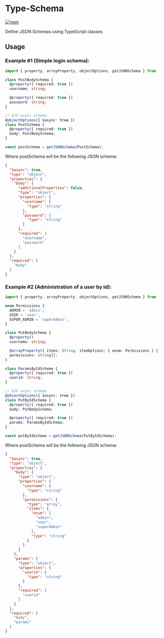 # Type-Schema

[![npm](https://img.shields.io/npm/dt/typegoose.svg)]()

Define JSON Schemas using TypeScript classes

## Usage

### Example #1 (Simple login schema):
```typescript
import { property, arrayProperty, objectOptions, getJSONSchema } from 'type-schema';

class PostBodySchema {
  @property({ required: true })
  username: string;

  @property({ required: true })
  password: string;
}

// AJV async schema
@objectOptions({ $async: true })
class PostSchema {
  @property({ required: true })
  body: PostBodySchema;
}

const postSchema = getJSONSchema(PostSchema);
```

Where postSchema will be the following JSON schema:
```JSON
{
  "$async": true,
  "type": "object",
  "properties": {
    "body": {
      "additionalProperties": false,
      "type": "object",
      "properties": {
        "username": {
          "type": "string"
        },
        "password": {
          "type": "string"
        }
      },
      "required": [
        "username",
        "password"
      ]
    }
  },
  "required": [
    "body"
  ]
}
```

### Example #2 (Administration of a user by id):
```typescript
import { property, arrayProperty, objectOptions, getJSONSchema } from './index';

enum Permissions {
  ADMIN = 'admin',
  USER = 'user',
  SUPER_ADMIN = 'superAdmin',
}

class PutBodySchema {
  @property()
  username: string;

  @arrayProperty({ items: String, itemOptions: { enum: Permissions } })
  permissions: string[];
}

class ParamsByIdSchema {
  @property({ required: true })
  userid: string;
}

// AJV async schema
@objectOptions({ $async: true })
class PutByIdSchema {
  @property({ required: true })
  body: PutBodySchema;

  @property({ required: true })
  params: ParamsByIdSchema;
}

const putByIdSchema = getJSONSchema(PutByIdSchema);
```

Where postSchema will be the following JSON schema:
```JSON
{
  "$async": true,
  "type": "object",
  "properties": {
    "body": {
      "type": "object",
      "properties": {
        "username": {
          "type": "string"
        },
        "permissions": {
          "type": "array",
          "items": {
            "enum": [
              "admin",
              "user",
              "superAdmin"
            ],
            "type": "string"
          }
        }
      }
    },
    "params": {
      "type": "object",
      "properties": {
        "userid": {
          "type": "string"
        }
      },
      "required": [
        "userid"
      ]
    }
  },
  "required": [
    "body",
    "params"
  ]
}
```
